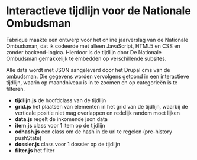 # Interactieve tijdlijn voor de Nationale Ombudsman

Fabrique maakte een ontwerp voor het online jaarverslag van de Nationale Ombudsman, dat ik codeerde met alleen JavaScript, HTML5 en CSS en zonder backend-logica. Hierdoor is de tijdlijn door De Nationale Ombudsman gemakkelijk te embedden op verschillende subsites.

Alle data wordt met JSON aangeleverd door het Drupal cms van de ombudsman. Die gegevens worden vervolgens getoond in een interactieve tijdlijn, waarin op maandniveau is in te zoomen en op categorieën is te filteren.

* **tijdlijn.js** de hoofdclass van de tijdlijn
* **grid.js** het plaatsen van elementen in het grid van de tijdlijn, waarbij de verticale positie niet mag overlappen en redelijk random moet lijken
* **data.js** regelt de inkomende json data
* **item.js** class voor 1 item op de tijdlijn
* **odhash.js** een class om de hash in de url te regelen (pre-history pushState)
* **dossier.js** class voor 1 dossier op de tijdlijn
* **filter.js** het filter
